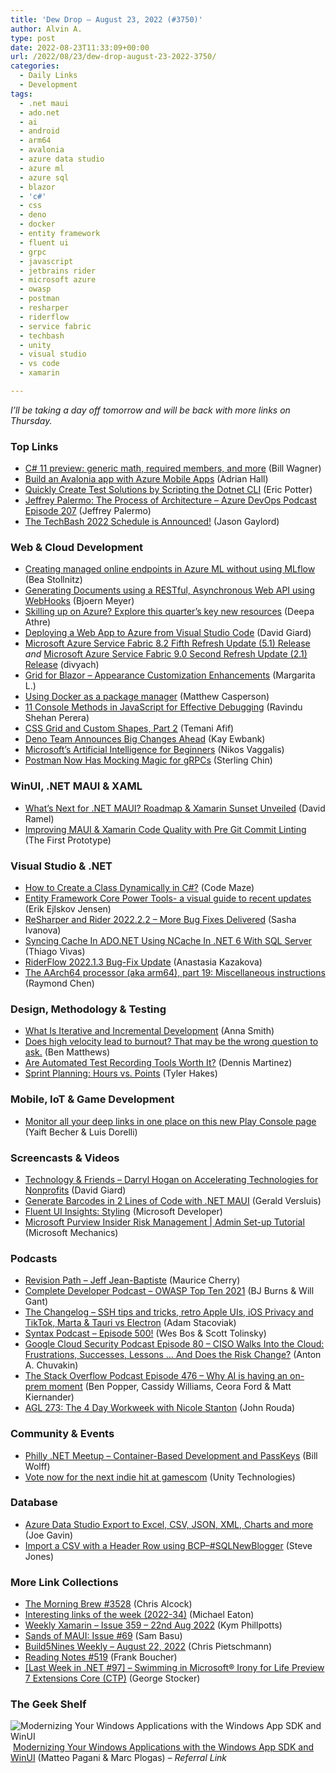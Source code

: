 ```yaml
---
title: 'Dew Drop – August 23, 2022 (#3750)'
author: Alvin A.
type: post
date: 2022-08-23T11:33:09+00:00
url: /2022/08/23/dew-drop-august-23-2022-3750/
categories:
  - Daily Links
  - Development
tags:
  - .net maui
  - ado.net
  - ai
  - android
  - arm64
  - avalonia
  - azure data studio
  - azure ml
  - azure sql
  - blazor
  - 'c#'
  - css
  - deno
  - docker
  - entity framework
  - fluent ui
  - grpc
  - javascript
  - jetbrains rider
  - microsoft azure
  - owasp
  - postman
  - resharper
  - riderflow
  - service fabric
  - techbash
  - unity
  - visual studio
  - vs code
  - xamarin

---
```

_I&#8217;ll be taking a day off tomorrow and will be back with more links on Thursday._

### <a name="top"></a>Top Links

  * <a href="https://devblogs.microsoft.com/dotnet/csharp-11-preview-august-update/" target="_blank" rel="noopener">C# 11 preview: generic math, required members, and more</a> (Bill Wagner)
  * <a href="https://docs.microsoft.com/en-us/azure/developer/mobile-apps/azure-mobile-apps/quickstarts/avalonia/" target="_blank" rel="noopener">Build an Avalonia app with Azure Mobile Apps</a> (Adrian Hall)
  * <a href="https://humbletoolsmith.com/2022/08/18/quickly-create-test-solutions-by-scripting-the-dotnet-cli/" target="_blank" rel="noopener">Quickly Create Test Solutions by Scripting the Dotnet CLI</a> (Eric Potter)
  * <a href="http://feed.azuredevops.show/jeffrey-palermo-the-process-of-architecture-episode-207" target="_blank" rel="noopener">Jeffrey Palermo: The Process of Architecture &#8211; Azure DevOps Podcast Episode 207</a> (Jeffrey Palermo)
  * <a href="https://www.jasongaylord.com/blog/2022/08/22/techbash-2022-schedule-announced" target="_blank" rel="noopener">The TechBash 2022 Schedule is Announced!</a> (Jason Gaylord)



### <a name="web"></a>Web & Cloud Development

  * <a href="https://bea.stollnitz.com/blog/aml-online-endpoint-no-mlflow/" target="_blank" rel="noopener">Creating managed online endpoints in Azure ML without using MLflow</a> (Bea Stollnitz)
  * <a href="https://www.textcontrol.com/blog/2022/08/22/generating-documents-using-a-restful-asynchronous-web-api-using-webhooks/" target="_blank" rel="noopener">Generating Documents using a RESTful, Asynchronous Web API using WebHooks</a> (Bjoern Meyer)
  * <a href="https://techcommunity.microsoft.com/t5/microsoft-learn-blog/skilling-up-on-azure-explore-this-quarter-s-key-new-resources/ba-p/3595137" target="_blank" rel="noopener">Skilling up on Azure? Explore this quarter’s key new resources</a> (Deepa Athre)
  * <a href="https://davidgiard.com/deploying-a-web-app-to-azure-from-visual-studio-code" target="_blank" rel="noopener">Deploying a Web App to Azure from Visual Studio Code</a> (David Giard)
  * <a href="https://techcommunity.microsoft.com/t5/azure-service-fabric-blog/microsoft-azure-service-fabric-8-2-fifth-refresh-update-5-1/ba-p/3605589" target="_blank" rel="noopener">Microsoft Azure Service Fabric 8.2 Fifth Refresh Update (5.1) Release</a> _and_ <a href="https://techcommunity.microsoft.com/t5/azure-service-fabric-blog/microsoft-azure-service-fabric-9-0-second-refresh-update-2-1/ba-p/3605527" target="_blank" rel="noopener">Microsoft Azure Service Fabric 9.0 Second Refresh Update (2.1) Release</a> (divyach)
  * <a href="https://community.devexpress.com/blogs/aspnet/archive/2022/08/23/grid-for-blazor-appearance-customization-enhancements.aspx" target="_blank" rel="noopener">Grid for Blazor – Appearance Customization Enhancements</a> (Margarita L.)
  * <a href="https://octopus.com/blog/docker-as-package-manager" target="_blank" rel="noopener">Using Docker as a package manager</a> (Matthew Casperson)
  * <a href="https://www.syncfusion.com/blogs/post/11-console-methods-in-javascript-for-effective-debugging.aspx" target="_blank" rel="noopener">11 Console Methods in JavaScript for Effective Debugging</a> (Ravindu Shehan Perera)
  * <a href="https://css-tricks.com/css-grid-and-custom-shapes-part-2/" target="_blank" rel="noopener">CSS Grid and Custom Shapes, Part 2</a> (Temani Afif)
  * <a href="http://www.i-programmer.info/news/167-javascript/15665-deno-team-announces-big-changes-ahead.html" target="_blank" rel="noopener">Deno Team Announces Big Changes Ahead</a> (Kay Ewbank)
  * <a href="http://www.i-programmer.info/news/150-training-a-education/15666-microsofts-artificial-intelligence-for-beginners.html" target="_blank" rel="noopener">Microsoft&#8217;s Artificial Intelligence for Beginners</a> (Nikos Vaggalis)
  * <a href="https://blog.postman.com/postman-mocking-magic-for-grpcs/" target="_blank" rel="noopener">Postman Now Has Mocking Magic for gRPCs</a> (Sterling Chin)



### <a name="silverlight"></a>WinUI, .NET MAUI & XAML

  * <a href="https://visualstudiomagazine.com/articles/2022/08/22/net-maui-roadmap.aspx" target="_blank" rel="noopener">What&#8217;s Next for .NET MAUI? Roadmap & Xamarin Sunset Unveiled</a> (David Ramel)
  * <a href="https://prototypemakers.medium.com/improving-maui-xamarin-code-quality-with-pre-git-commit-linting-e3e24ce585d9?source=rss-f82e8a07929a------2" target="_blank" rel="noopener">Improving MAUI & Xamarin Code Quality with Pre Git Commit Linting</a> (The First Prototype)



### <a name="dotnet"></a>Visual Studio & .NET

  * <a href="https://code-maze.com/create-class-dynamically-csharp/" target="_blank" rel="noopener">How to Create a Class Dynamically in C#?</a> (Code Maze)
  * <a href="https://erikej.github.io/efcore/2022/08/22/efcore-power-tools-updates.html" target="_blank" rel="noopener">Entity Framework Core Power Tools- a visual guide to recent updates</a> (Erik Ejlskov Jensen)
  * <a href="https://blog.jetbrains.com/dotnet/2022/08/22/resharper-and-rider-2022-2-2-bug-fixes/" target="_blank" rel="noopener">ReSharper and Rider 2022.2.2 – More Bug Fixes Delivered</a> (Sasha Ivanova)
  * <a href="https://www.c-sharpcorner.com/article/syncing-cache-in-ado-net-using-ncache-in-net-6-with-sql-server/" target="_blank" rel="noopener">Syncing Cache In ADO.NET Using NCache In .NET 6 With SQL Server</a> (Thiago Vivas)
  * <a href="https://blog.jetbrains.com/dotnet/2022/08/22/riderflow-2022-1-3-bug-fix-update/" target="_blank" rel="noopener">RiderFlow 2022.1.3 Bug-Fix Update</a> (Anastasia Kazakova)
  * <a href="https://devblogs.microsoft.com/oldnewthing/20220822-00/?p=107032" target="_blank" rel="noopener">The AArch64 processor (aka arm64), part 19: Miscellaneous instructions</a> (Raymond Chen)



### <a name="design"></a>Design, Methodology & Testing

  * <a href="https://dzone.com/articles/what-is-iterative-and-incremental-development" target="_blank" rel="noopener">What Is Iterative and Incremental Development</a> (Anna Smith)
  * <a href="https://stackoverflow.blog/2022/08/22/does-high-velocity-lead-to-burnout-that-may-be-the-wrong-question-to-ask/" target="_blank" rel="noopener">Does high velocity lead to burnout? That may be the wrong question to ask.</a> (Ben Matthews)
  * <a href="https://www.telerik.com/blogs/are-automated-test-recording-tools-worth-it" target="_blank" rel="noopener">Are Automated Test Recording Tools Worth It?</a> (Dennis Martinez)
  * <a href="https://www.7pace.com/blog/sprint-planning-hours-vs-points" target="_blank" rel="noopener">Sprint Planning: Hours vs. Points</a> (Tyler Hakes)



### <a name="mobile"></a>Mobile, IoT & Game Development

  * <a href="http://android-developers.googleblog.com/2022/08/monitor-your-deep-links-in-one-place.html" target="_blank" rel="noopener">Monitor all your deep links in one place on this new Play Console page</a> (Yaift Becher & Luis Dorelli)



### <a name="videos"></a>Screencasts & Videos

  * <a href="https://davidgiard.com/darryl-hogan-on-accelerating-technologies-for-nonprofits" target="_blank" rel="noopener">Technology & Friends &#8211; Darryl Hogan on Accelerating Technologies for Nonprofits</a> (David Giard)
  * <a href="http://www.youtube.com/watch?v=p4BRsdMc7OA" target="_blank" rel="noopener">Generate Barcodes in 2 Lines of Code with .NET MAUI</a> (Gerald Versluis)
  * <a href="http://www.youtube.com/watch?v=a8TFywbXBt0" target="_blank" rel="noopener">Fluent UI Insights: Styling</a> (Microsoft Developer)
  * <a href="http://www.youtube.com/watch?v=og90Rs8tVUA" target="_blank" rel="noopener">Microsoft Purview Insider Risk Management | Admin Set-up Tutorial</a> (Microsoft Mechanics)



### <a name="podcasts"></a>Podcasts

  * <a href="https://revisionpath.com/jeff-jean-baptiste" target="_blank" rel="noopener">Revision Path &#8211; Jeff Jean-Baptiste</a> (Maurice Cherry)
  * <a href="https://completedeveloperpodcast.com/owasp-top-ten-2021/?utm_source=rss&utm_medium=rss&utm_campaign=owasp-top-ten-2021" target="_blank" rel="noopener">Complete Developer Podcast &#8211; OWASP Top Ten 2021</a> (BJ Burns & Will Gant)
  * <a href="https://changelog.com/podcast/news-2022-08-22" target="_blank" rel="noopener">The Changelog &#8211; SSH tips and tricks, retro Apple UIs, iOS Privacy and TikTok, Marta & Tauri vs Electron</a> (Adam Stacoviak)
  * <a href="https://syntax.fm/show/500/episode-500" target="_blank" rel="noopener">Syntax Podcast &#8211; Episode 500!</a> (Wes Bos & Scott Tolinsky)
  * <a href="https://cloudsecuritypodcast.libsyn.com/ep80-ciso-walks-into-the-cloud-frustrations-successes-lessons-and-does-the-risk-change" target="_blank" rel="noopener">Google Cloud Security Podcast Episode 80 &#8211; CISO Walks Into the Cloud: Frustrations, Successes, Lessons &#8230; And Does the Risk Change?</a> (Anton A. Chuvakin)
  * <a href="https://stackoverflow.blog/2022/08/23/why-ai-is-having-an-on-prem-moment-ep-476/" target="_blank" rel="noopener">The Stack Overflow Podcast Episode 476 &#8211; Why AI is having an on-prem moment</a> (Ben Popper, Cassidy Williams, Ceora Ford & Matt Kiernander)
  * <a href="https://www.ageekleader.com/agl-273-the-4-day-workweek-with-nicole-stanton/" target="_blank" rel="noopener">AGL 273: The 4 Day Workweek with Nicole Stanton</a> (John Rouda)



### <a name="events"></a>Community & Events

  * <a href="https://www.meetup.com/philly-net/events/287879199/" target="_blank" rel="noopener">Philly .NET Meetup &#8211; Container-Based Development and PassKeys</a> (Bill Wolff)
  * <a href="https://blog.unity.com/community/vote-now-for-the-next-indie-hit-at-gamescom" target="_blank" rel="noopener">Vote now for the next indie hit at gamescom</a> (Unity Technologies)



### <a name="sql"></a>Database

  * <a href="https://www.mssqltips.com/sqlservertip/7364/azure-data-studio-export-to-excel-csv-json-xml-charts-visualizer-jupyter-notebook/" target="_blank" rel="noopener">Azure Data Studio Export to Excel, CSV, JSON, XML, Charts and more</a> (Joe Gavin)
  * <a href="https://www.sqlservercentral.com/blogs/import-a-csv-with-a-header-row-using-bcp-sqlnewblogger" target="_blank" rel="noopener">Import a CSV with a Header Row using BCP–#SQLNewBlogger</a> (Steve Jones)



### <a name="links"></a>More Link Collections

  * <a href="https://blog.cwa.me.uk/2022/08/23/the-morning-brew-3528/" target="_blank" rel="noopener">The Morning Brew #3528</a> (Chris Alcock)
  * <a href="https://samestuffdifferentday.com/2022/08/22/interesting-links-of-the-week-2022-34/" target="_blank" rel="noopener">Interesting links of the week (2022-34)</a> (Michael Eaton)
  * <a href="https://weeklyxamarin.com/issues/359" target="_blank" rel="noopener">Weekly Xamarin &#8211; Issue 359 &#8211; 22nd Aug 2022</a> (Kym Phillpotts)
  * <a href="https://www.telerik.com/blogs/sands-of-maui-issue-69" target="_blank" rel="noopener">Sands of MAUI: Issue #69</a> (Sam Basu)
  * <a href="https://build5nines.com/build5nines-weekly-august-22-2022/" target="_blank" rel="noopener">Build5Nines Weekly – August 22, 2022</a> (Chris Pietschmann)
  * <a href="https://www.frankysnotes.com/2022/08/reading-notes-519.html" target="_blank" rel="noopener">Reading Notes #519</a> (Frank Boucher)
  * <a href="https://georgestocker.com/2022/08/22/last-week-in-net-97-swimming-in-microsoft-irony-for-life-preview-7-extensions-core-ctp/" target="_blank" rel="noopener">[Last Week in .NET #97] – Swimming in Microsoft® Irony for Life Preview 7 Extensions Core (CTP)</a> (George Stocker)



### <a name="shelf"></a>The Geek Shelf

<a href="https://www.amazon.com/dp/1803235667/?tag=amavin-20" target="_blank" rel="noopener"><img decoding="async" title="" align="left" style="margin: 0px 4px 0px 0px; border: 0px currentcolor; border-image: none; float: left; display: inline; background-image: none;" alt="Modernizing Your Windows Applications with the Windows App SDK and WinUI" src="https://m.media-amazon.com/images/I/41zIfz2XdnL._SS135_.jpg" border="0" /></a>&nbsp;<a href="https://www.amazon.com/dp/1803235667/?tag=amavin-20" target="_blank" rel="noopener">Modernizing Your Windows Applications with the Windows App SDK and WinUI</a> (Matteo Pagani & Marc Plogas) _&#8211; Referral Link_